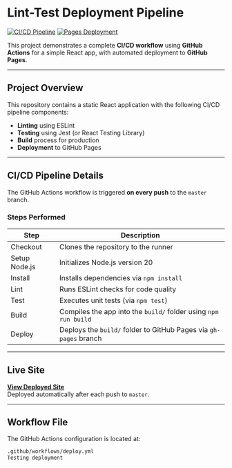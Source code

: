 #  Lint-Test Deployment Pipeline

[![CI/CD Pipeline](https://github.com/melvinsamuel070/lint-test-dplmt/actions/workflows/main.yml/badge.svg)](https://github.com/melvinsamuel070/lint-test-dplmt/actions)
[![Pages Deployment](https://img.shields.io/github/deployments/melvinsamuel070/lint-test-dplmt/github-pages?label=GitHub%20Pages)](https://melvinsamuel070.github.io/lint-test-dplmt/)

This project demonstrates a complete **CI/CD workflow** using **GitHub Actions** for a simple React app, with automated deployment to **GitHub Pages**.

---

##  Project Overview

This repository contains a static React application with the following CI/CD pipeline components:

- **Linting** using ESLint
- **Testing** using Jest (or React Testing Library)
- **Build** process for production
- **Deployment** to GitHub Pages

---

##  CI/CD Pipeline Details

The GitHub Actions workflow is triggered **on every push** to the `master` branch.

###  Steps Performed

| Step            | Description                                                             |
|-----------------|-------------------------------------------------------------------------|
|  Checkout      | Clones the repository to the runner                                     |
|  Setup Node.js | Initializes Node.js version 20                                           |
|  Install       | Installs dependencies via `npm install`                                 |
|  Lint          | Runs ESLint checks for code quality                                     |
|  Test          | Executes unit tests (via `npm test`)                                    |
|  Build         | Compiles the app into the `build/` folder using `npm run build`         |
|  Deploy        | Deploys the `build/` folder to GitHub Pages via `gh-pages` branch       |

---

##  Live Site

 **[View Deployed Site](https://melvinsamuel070.github.io/lint-test-dplmt/)**  
Deployed automatically after each push to `master`.

---

##  Workflow File

The GitHub Actions configuration is located at:

```bash
.github/workflows/deploy.yml
Testing deployment

